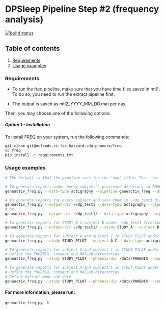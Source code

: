 DPSleep Pipeline Step #2 (frequency analysis)
=========
[![build status](https://ncfcode.rc.fas.harvard.edu/phoenix/freq/badges/master/build.svg)](https://ncfcode.rc.fas.harvard.edu/phoenix/freq/commits/master)

## Table of contents
1. [Requirements](#requirements)
2. [Usage examples](#usage-examples)

### Requirements
- To run the freq pipeline, make sure that you have time files saved in mtl1. To do so, you need to run the extract pipeline first.

- The output is saved as mtl2_YYYY_MM_DD.mat per day.

Then, you may choose one of the following options:

##### Option 1 - Installation

To install FREQ on your system, run the following commands:
```bash
git clone git@ncfcode.rc.fas.harvard.edu:phoenix/freq .
cd freq
pip install -r requirements.txt
```

### Usage examples

```bash
# The default is that the pipeline runs for the "new" files. The --ext_mode can be [new, all, specific]. If "all" it runs for all the files in the subject folder. If "specific" the files after --ext_date argument is analyzed.

# To generate reports under every subject's processed directory in PHOENIX
geneactiv_freq.py --data-type actigraphy --pipeline geneactiv_freq --data-dir GENERAL

# To generate reports for every subject and save them in ~/dp_test1 directory
geneactiv_freq.py --output-dir ~/dp_test1 --data-type actigraphy --pipeline geneactiv_freq --data-dir GENERAL
# or
geneactiv_freq.py --output-dir ~/dp_test1/ --data-type actigraphy --pipeline geneactiv_freq --data-dir GENERAL

# To generate reports for STUDY_A's subject B under ~/dp_test1 directory
geneactiv_freq.py --output-dir ~/dp_test1/ --study STUDY_A --subject B --data-type actigraphy --pipeline geneactiv_freq --data-dir GENERAL

# To generate reports for subject A and subject C in STUDY_PILOT under their processed folders
geneactiv_freq.py --study STUDY_PILOT --subject A C --data-type actigraphy --pipeline geneactiv_freq --data-dir GENERAL

# To generate reports for subject A and subject C in STUDY_PILOT under their processed folders
# Define the PHOENIX, consent and MATLAB directories 
geneactiv_freq.py --study STUDY_PILOT --phoenix-dir /data/PHOENIX --consent-dir /data/PHOENIX/GENERAL --mtl-dir MATLAB_DIRECTORY --subject A C --data-type actigraphy --pipeline geneactiv_freq --data-dir GENERAL

# To generate reports for subject A and subject C in STUDY_PILOT under their processed folders
# Define the PHOENIX, consent and MATLAB directories 
# Define extract mode and date
geneactiv_freq.py --study STUDY_PILOT --phoenix-dir /data/PHOENIX --consent-dir /data/PHOENIX/GENERAL --mtl-dir MATLAB_DIRECTORY --subject A C --data-type actigraphy --pipeline geneactiv_freq --data-dir GENERAL --ext-mode specific --ext-date YYYY-MM-DD


```

#### For more information, please run:
```bash
geneactiv_freq.py -h
```
